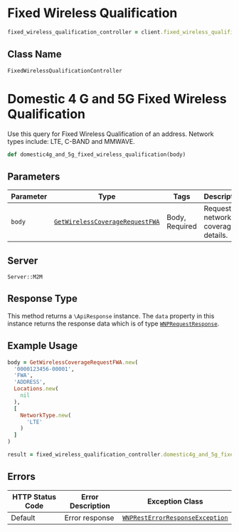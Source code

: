 # Fixed Wireless Qualification

```ruby
fixed_wireless_qualification_controller = client.fixed_wireless_qualification
```

## Class Name

`FixedWirelessQualificationController`


# Domestic 4 G and 5G Fixed Wireless Qualification

Use this query for Fixed Wireless Qualification of an address. Network types include: LTE, C-BAND and MMWAVE.

```ruby
def domestic4g_and_5g_fixed_wireless_qualification(body)
```

## Parameters

| Parameter | Type | Tags | Description |
|  --- | --- | --- | --- |
| `body` | [`GetWirelessCoverageRequestFWA`](../../doc/models/get-wireless-coverage-request-fwa.md) | Body, Required | Request for network coverage details. |

## Server

`Server::M2M`

## Response Type

This method returns a `\ApiResponse` instance. The `data` property in this instance returns the response data which is of type [`WNPRequestResponse`](../../doc/models/wnp-request-response.md).

## Example Usage

```ruby
body = GetWirelessCoverageRequestFWA.new(
  '0000123456-00001',
  'FWA',
  'ADDRESS',
  Locations.new(
    nil
  ),
  [
    NetworkType.new(
      'LTE'
    )
  ]
)

result = fixed_wireless_qualification_controller.domestic4g_and_5g_fixed_wireless_qualification(body)
```

## Errors

| HTTP Status Code | Error Description | Exception Class |
|  --- | --- | --- |
| Default | Error response | [`WNPRestErrorResponseException`](../../doc/models/wnp-rest-error-response-exception.md) |

